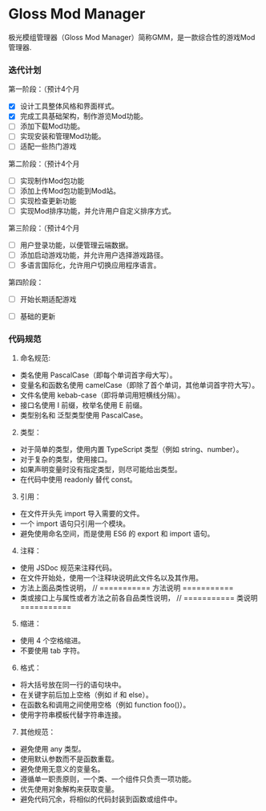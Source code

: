 # Gloss Mod Manager

极光模组管理器（Gloss Mod Manager）简称GMM，是一款综合性的游戏Mod管理器.


### 迭代计划

第一阶段：（预计4个月

- [x] 设计工具整体风格和界面样式。
- [x] 完成工具基础架构，制作游览Mod功能。
- [ ] 添加下载Mod功能。
- [ ] 实现安装和管理Mod功能。
- [ ] 适配一些热门游戏

第二阶段：（预计4个月

- [ ] 实现制作Mod包功能
- [ ] 添加上传Mod包功能到Mod站。
- [ ] 实现检查更新功能
- [ ] 实现Mod排序功能，并允许用户自定义排序方式。

第三阶段：（预计4个月

- [ ] 用户登录功能，以便管理云端数据。
- [ ] 添加启动游戏功能，并允许用户选择游戏路径。
- [ ] 多语言国际化，允许用户切换应用程序语言。

第四阶段：
- [ ] 开始长期适配游戏
- [ ] 基础的更新


### 代码规范

1. 命名规范:
 - 类名使用 PascalCase（即每个单词首字母大写）。
 - 变量名和函数名使用 camelCase（即除了首个单词，其他单词首字符大写）。
 - 文件名使用 kebab-case（即将单词用短横线分隔）。
 - 接口名使用 I 前缀，枚举名使用 E 前缀。
 - 类型别名和 泛型类型使用 PascalCase。

2. 类型：
 - 对于简单的类型，使用内置 TypeScript 类型（例如 string、number）。
 - 对于复杂的类型，使用接口。
 - 如果声明变量时没有指定类型，则尽可能给出类型。
 - 在代码中使用 readonly 替代 const。

3. 引用：
 - 在文件开头先 import 导入需要的文件。
 - 一个 import 语句只引用一个模块。
 - 避免使用命名空间，而是使用 ES6 的 export 和 import 语句。

4. 注释：
 - 使用 JSDoc 规范来注释代码。
 - 在文件开始处，使用一个注释块说明此文件名以及其作用。
 - 方法上面品类性说明， // =========== 方法说明 ===========
 - 类或接口上与属性或者方法之前各自品类性说明， // =========== 类说明 ===========

5. 缩进：
 - 使用 4 个空格缩进。
 - 不要使用 tab 字符。

6. 格式：
 - 将大括号放在同一行的语句块中。
 - 在关键字前后加上空格（例如 if 和 else）。
 - 在函数名和调用之间使用空格（例如 function foo()）。
 - 使用字符串模板代替字符串连接。

7. 其他规范：
 - 避免使用 any 类型。
 - 使用默认参数而不是函数重载。
 - 避免使用无意义的变量名。
 - 遵循单一职责原则，一个类、一个组件只负责一项功能。
 - 优先使用对象解构来获取变量。
 - 避免代码冗余，将相似的代码封装到函数或组件中。


